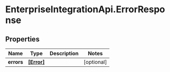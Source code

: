 # EnterpriseIntegrationApi.ErrorResponse

## Properties
Name | Type | Description | Notes
------------ | ------------- | ------------- | -------------
**errors** | [**[Error]**](Error.md) |  | [optional] 


